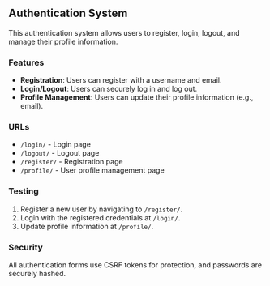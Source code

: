 ## Authentication System

This authentication system allows users to register, login, logout, and manage their profile information.

### Features
- **Registration**: Users can register with a username and email.
- **Login/Logout**: Users can securely log in and log out.
- **Profile Management**: Users can update their profile information (e.g., email).

### URLs
- `/login/` - Login page
- `/logout/` - Logout page
- `/register/` - Registration page
- `/profile/` - User profile management page

### Testing
1. Register a new user by navigating to `/register/`.
2. Login with the registered credentials at `/login/`.
3. Update profile information at `/profile/`.

### Security
All authentication forms use CSRF tokens for protection, and passwords are securely hashed.
